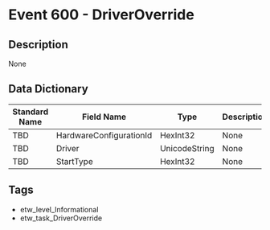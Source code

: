 # Event 600 - DriverOverride

## Description
None

## Data Dictionary
|Standard Name|Field Name|Type|Description|Sample Value|
|---|---|---|---|---|
|TBD|HardwareConfigurationId|HexInt32|None|`None`|
|TBD|Driver|UnicodeString|None|`None`|
|TBD|StartType|HexInt32|None|`None`|

## Tags
* etw_level_Informational
* etw_task_DriverOverride